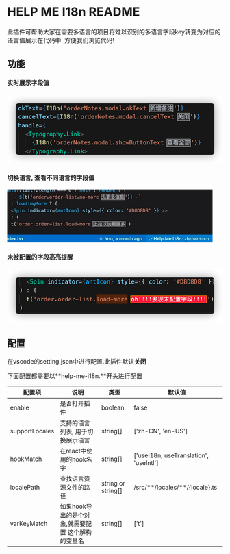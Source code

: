 # HELP ME I18n README
此插件可帮助大家在需要多语言的项目将难以识别的多语言字段key转变为对应的语言值展示在代码中. 方便我们浏览代码!

## 功能
#### 实时展示字段值
![](https://github.com/Letki/help-me-i18n/blob/master/screenshot/decoration.png?raw=true)

#### 切换语言, 查看不同语言的字段值
![](https://github.com/Letki/help-me-i18n/blob/master/screenshot/switch-locale.gif?raw=true)
#### 未被配置的字段高亮提醒
![](https://github.com/Letki/help-me-i18n/blob/master/screenshot/none-key.png?raw=true)
## 配置
在vscode的setting.json中进行配置.此插件默认**关闭**

下面配置都需要以**help-me-i18n\.**开头进行配置

配置项 | 说明 | 类型 | 默认值
---- | --- | --- | ---
enable | 是否打开插件 | boolean | false
supportLocales |  支持的语言列表, 用于切换展示语言 | string[] | ['zh-CN', 'en-US']
hookMatch |  在react中使用的hook名字 | string[] | ['useI18n, useTranslation', 'useIntl']
localePath |  查找语言资源文件的路径 | string or string[] | /src/\*\*/locales/\*\*/{locale}.ts
varKeyMatch | 如果hook导出的是个对象,就需要配置 这个解构的变量名 | string[] | ['t']